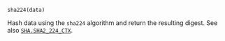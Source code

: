 ```
sha224(data)
```

Hash data using the `sha224` algorithm and return the resulting digest. See also [`SHA.SHA2_224_CTX`](@ref).
